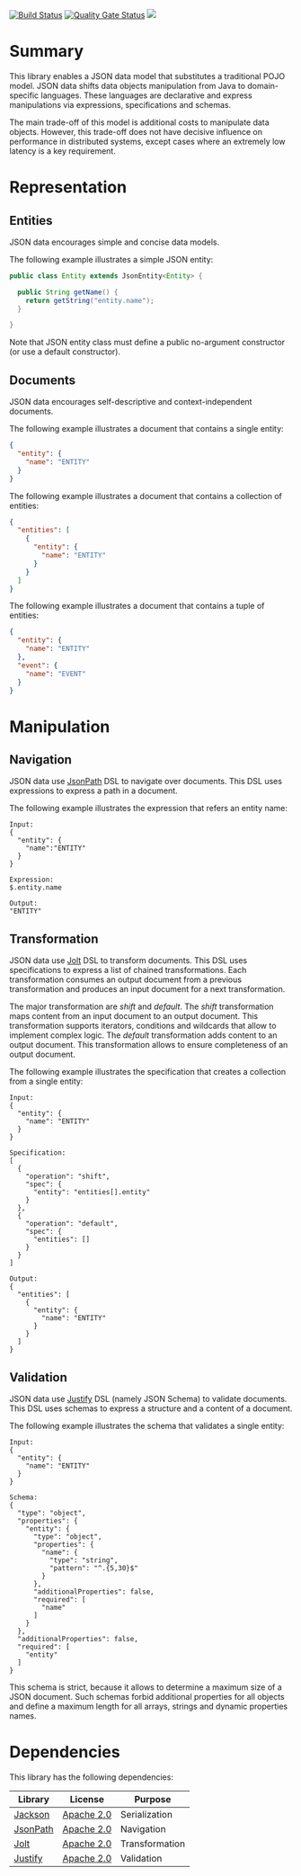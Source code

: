 [![Build Status](https://travis-ci.org/hrytsenko/json-data.svg?branch=master)](https://travis-ci.org/hrytsenko/json-data)
[![Quality Gate Status](https://sonarcloud.io/api/project_badges/measure?project=hrytsenko_json-data&metric=alert_status)](https://sonarcloud.io/dashboard?id=hrytsenko_json-data)
[![](https://jitpack.io/v/hrytsenko/json-data.svg)](https://jitpack.io/#hrytsenko/json-data)

# Summary

This library enables a JSON data model that substitutes a traditional POJO model.
JSON data shifts data objects manipulation from Java to domain-specific languages.
These languages are declarative and express manipulations via expressions, specifications and schemas.

The main trade-off of this model is additional costs to manipulate data objects.
However, this trade-off does not have decisive influence on performance in distributed systems, except cases where an extremely low latency is a key requirement.

# Representation

## Entities

JSON data encourages simple and concise data models.

The following example illustrates a simple JSON entity:

```java
public class Entity extends JsonEntity<Entity> {

  public String getName() {
    return getString("entity.name");
  }

} 
```

Note that JSON entity class must define a public no-argument constructor (or use a default constructor).

## Documents

JSON data encourages self-descriptive and context-independent documents.

The following example illustrates a document that contains a single entity:

```json
{
  "entity": {
    "name": "ENTITY"
  }
}
```

The following example illustrates a document that contains a collection of entities:

```json
{
  "entities": [
    {
      "entity": {
        "name": "ENTITY"
      }
    }
  ]
}
```

The following example illustrates a document that contains a tuple of entities:

```json
{
  "entity": {
    "name": "ENTITY"
  },
  "event": {
    "name": "EVENT"
  }
}
```

# Manipulation

## Navigation

JSON data use [JsonPath] DSL to navigate over documents.
This DSL uses expressions to express a path in a document.

The following example illustrates the expression that refers an entity name:

```
Input:
{
  "entity": {
    "name":"ENTITY"
  }
}
 
Expression:
$.entity.name
 
Output:
"ENTITY"
``` 

## Transformation

JSON data use [Jolt] DSL to transform documents.
This DSL uses specifications to express a list of chained transformations.
Each transformation consumes an output document from a previous transformation and produces an input document for a next transformation.

The major transformation are _shift_ and _default_.
The _shift_ transformation maps content from an input document to an output document.
This transformation supports iterators, conditions and wildcards that allow to implement complex logic.
The _default_ transformation adds content to an output document.
This transformation allows to ensure completeness of an output document.

The following example illustrates the specification that creates a collection from a single entity:

```
Input:
{
  "entity": {
    "name": "ENTITY"
  }
}
 
Specification:
[
  {
    "operation": "shift",
    "spec": {
      "entity": "entities[].entity"
    }
  },
  {
    "operation": "default",
    "spec": {
      "entities": []
    }
  }
]
 
Output:
{
  "entities": [
    {
      "entity": {
        "name": "ENTITY"
      }
    }
  ]
}
```

## Validation

JSON data use [Justify] DSL (namely JSON Schema) to validate documents.
This DSL uses schemas to express a structure and a content of a document.

The following example illustrates the schema that validates a single entity:

```
Input:
{
  "entity": {
    "name": "ENTITY"
  }
}
 
Schema:
{
  "type": "object",
  "properties": {
    "entity": {
      "type": "object",
      "properties": {
        "name": {
          "type": "string",
          "pattern": "^.{5,30}$"
        }
      },
      "additionalProperties": false,
      "required": [
        "name"
      ]
    }
  },
  "additionalProperties": false,
  "required": [
    "entity"
  ]
}
```

This schema is strict, because it allows to determine a maximum size of a JSON document.
Such schemas forbid additional properties for all objects and define a maximum length for all arrays, strings and dynamic properties names.

# Dependencies

This library has the following dependencies:

| Library    | License      | Purpose        |
|------------|--------------|----------------|
| [Jackson]  | [Apache 2.0] | Serialization  |
| [JsonPath] | [Apache 2.0] | Navigation     |
| [Jolt]     | [Apache 2.0] | Transformation |
| [Justify]  | [Apache 2.0] | Validation     |

[JsonPath]: https://github.com/json-path/JsonPath
[Jackson]: https://github.com/FasterXML/jackson-databind
[Justify]: https://github.com/leadpony/justify
[Jolt]: https://github.com/bazaarvoice/jolt

[Apache 2.0]: https://www.apache.org/licenses/LICENSE-2.0

[JitPack]: https://jitpack.io/
